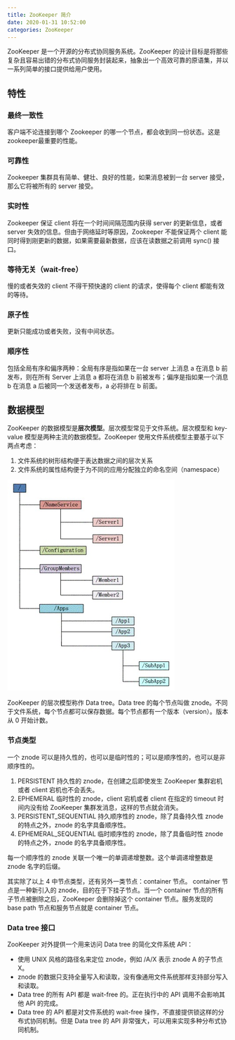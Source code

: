 ```yaml
---
title: ZooKeeper 简介
date: 2020-01-31 10:52:00
categories: ZooKeeper
---
```

ZooKeeper 是一个开源的分布式协同服务系统。ZooKeeper 的设计目标是将那些复杂且容易出错的分布式协同服务封装起来，抽象出一个高效可靠的原语集，并以一系列简单的接口提供给用户使用。

## 特性
### 最终一致性
客户端不论连接到哪个 Zookeeper 的哪一个节点，都会收到同一份状态。这是zookeeper最重要的性能。

### 可靠性
Zookeeper 集群具有简单、健壮、良好的性能，如果消息被到一台 server 接受，那么它将被所有的 server 接受。

### 实时性
Zookeeper 保证 client 将在一个时间间隔范围内获得 server 的更新信息，或者 server 失效的信息。但由于网络延时等原因，Zookeeper 不能保证两个 client 能同时得到刚更新的数据，如果需要最新数据，应该在读数据之前调用 sync() 接口。

### 等待无关（wait-free）
慢的或者失效的 client 不得干预快速的 client 的请求，使得每个 client 都能有效的等待。

### 原子性
更新只能成功或者失败，没有中间状态。

### 顺序性
包括全局有序和偏序两种：全局有序是指如果在一台 server 上消息 a 在消息 b 前发布，则在所有 Server 上消息 a 都将在消息 b 前被发布；偏序是指如果一个消息 b 在消息 a 后被同一个发送者发布，a 必将排在 b 前面。

## 数据模型
ZooKeeper 的数据模型是**层次模型**。层次模型常见于文件系统。层次模型和 key-value 模型是两种主流的数据模型。ZooKeeper 使用文件系统模型主要基于以下两点考虑：
1. 文件系统的树形结构便于表达数据之间的层次关系
2. 文件系统的属性结构便于为不同的应用分配独立的命名空间（namespace）

![ZooKeeper数据模型](/images/zookeeper/ZooKeeper数据模型.png)

ZooKeeper 的层次模型称作 Data tree。Data tree 的每个节点叫做 znode。不同于文件系统，每个节点都可以保存数据。每个节点都有一个版本（version）。版本从 0 开始计数。

### 节点类型
一个 znode 可以是持久性的，也可以是临时性的；可以是顺序性的，也可以是非顺序性的。
1. PERSISTENT
持久性的 znode，在创建之后即使发生 ZooKeeper 集群宕机或者 client 宕机也不会丢失。
2. EPHEMERAL
临时性的 znode，client 宕机或者 client 在指定的 timeout 时间内没有给 ZooKeeper 集群发消息，这样的节点就会消失。
3. PERSISTENT_SEQUENTIAL
持久顺序性的 znode，除了具备持久性 znode 的特点之外，znode 的名字具备顺序性。
4. EPHEMERAL_SEQUENTIAL
临时顺序性的 znode，除了具备临时性 znode 的特点之外，znode 的名字具备顺序性。

每一个顺序性的 znode 关联一个唯一的单调递增整数。这个单调递增整数是 znode 名字的后缀。

其实除了以上 4 中节点类型，还有另外一类节点：container 节点。
container 节点是一种新引入的 znode，目的在于下挂子节点。当一个 container 节点的所有子节点被删除之后，ZooKeeper 会删除掉这个 container 节点。服务发现的 base path 节点和服务节点就是 container 节点。

### Data tree 接口
ZooKeeper 对外提供一个用来访问 Data tree 的简化文件系统 API：
* 使用 UNIX 风格的路径名来定位 znode，例如 /A/X 表示 znode A 的子节点 X。
* znode 的数据只支持全量写入和读取，没有像通用文件系统那样支持部分写入和读取。
* Data tree 的所有 API 都是 wait-free 的。正在执行中的 API 调用不会影响其他 API 的完成。
* Data tree 的 API 都是对文件系统的 wait-free 操作，不直接提供锁这样的分布式协同机制。但是 Data tree 的 API 非常强大，可以用来实现多种分布式协同机制。